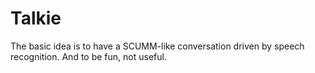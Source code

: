 # Talkie

The basic idea is to have a SCUMM-like conversation driven by speech recognition. And to be fun, not useful.

